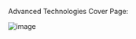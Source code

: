 Advanced Technologies Cover Page:

![image](https://github.com/user-attachments/assets/ade67731-415b-4de7-9b4a-08b5401d05d0)
